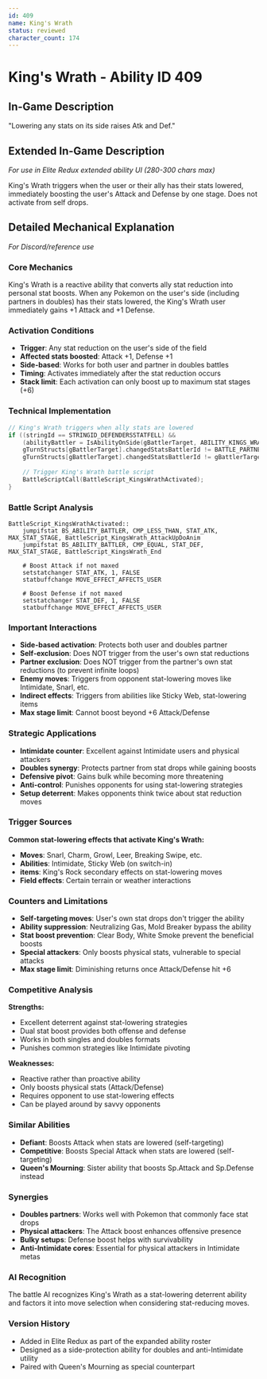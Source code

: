```yaml
---
id: 409
name: King's Wrath
status: reviewed
character_count: 174
---
```


# King's Wrath - Ability ID 409

## In-Game Description
"Lowering any stats on its side raises Atk and Def."

## Extended In-Game Description
*For use in Elite Redux extended ability UI (280-300 chars max)*

King's Wrath triggers when the user or their ally has their stats lowered, immediately boosting the user's Attack and Defense by one stage. Does not activate from self drops.

## Detailed Mechanical Explanation
*For Discord/reference use*

### Core Mechanics
King's Wrath is a reactive ability that converts ally stat reduction into personal stat boosts. When any Pokemon on the user's side (including partners in doubles) has their stats lowered, the King's Wrath user immediately gains +1 Attack and +1 Defense.

### Activation Conditions
- **Trigger**: Any stat reduction on the user's side of the field
- **Affected stats boosted**: Attack +1, Defense +1
- **Side-based**: Works for both user and partner in doubles battles
- **Timing**: Activates immediately after the stat reduction occurs
- **Stack limit**: Each activation can only boost up to maximum stat stages (+6)

### Technical Implementation
```c
// King's Wrath triggers when ally stats are lowered
if ((stringId == STRINGID_DEFENDERSSTATFELL) && 
    (abilityBattler = IsAbilityOnSide(gBattlerTarget, ABILITY_KINGS_WRATH)) &&
    gTurnStructs[gBattlerTarget].changedStatsBattlerId != BATTLE_PARTNER(gBattlerTarget) &&
    gTurnStructs[gBattlerTarget].changedStatsBattlerId != gBattlerTarget) {
    
    // Trigger King's Wrath battle script
    BattleScriptCall(BattleScript_KingsWrathActivated);
}
```

### Battle Script Analysis
```assembly
BattleScript_KingsWrathActivated::
    jumpifstat BS_ABILITY_BATTLER, CMP_LESS_THAN, STAT_ATK, MAX_STAT_STAGE, BattleScript_KingsWrath_AttackUpDoAnim
    jumpifstat BS_ABILITY_BATTLER, CMP_EQUAL, STAT_DEF, MAX_STAT_STAGE, BattleScript_KingsWrath_End
    
    # Boost Attack if not maxed
    setstatchanger STAT_ATK, 1, FALSE
    statbuffchange MOVE_EFFECT_AFFECTS_USER
    
    # Boost Defense if not maxed  
    setstatchanger STAT_DEF, 1, FALSE
    statbuffchange MOVE_EFFECT_AFFECTS_USER
```

### Important Interactions
- **Side-based activation**: Protects both user and doubles partner
- **Self-exclusion**: Does NOT trigger from the user's own stat reductions
- **Partner exclusion**: Does NOT trigger from the partner's own stat reductions (to prevent infinite loops)
- **Enemy moves**: Triggers from opponent stat-lowering moves like Intimidate, Snarl, etc.
- **Indirect effects**: Triggers from abilities like Sticky Web, stat-lowering items
- **Max stage limit**: Cannot boost beyond +6 Attack/Defense

### Strategic Applications
- **Intimidate counter**: Excellent against Intimidate users and physical attackers
- **Doubles synergy**: Protects partner from stat drops while gaining boosts
- **Defensive pivot**: Gains bulk while becoming more threatening
- **Anti-control**: Punishes opponents for using stat-lowering strategies
- **Setup deterrent**: Makes opponents think twice about stat reduction moves

### Trigger Sources
**Common stat-lowering effects that activate King's Wrath:**
- **Moves**: Snarl, Charm, Growl, Leer, Breaking Swipe, etc.
- **Abilities**: Intimidate, Sticky Web (on switch-in)
- **items**: King's Rock secondary effects on stat-lowering moves
- **Field effects**: Certain terrain or weather interactions

### Counters and Limitations
- **Self-targeting moves**: User's own stat drops don't trigger the ability
- **Ability suppression**: Neutralizing Gas, Mold Breaker bypass the ability
- **Stat boost prevention**: Clear Body, White Smoke prevent the beneficial boosts
- **Special attackers**: Only boosts physical stats, vulnerable to special attacks
- **Max stage limit**: Diminishing returns once Attack/Defense hit +6

### Competitive Analysis
**Strengths:**
- Excellent deterrent against stat-lowering strategies
- Dual stat boost provides both offense and defense
- Works in both singles and doubles formats
- Punishes common strategies like Intimidate pivoting

**Weaknesses:**
- Reactive rather than proactive ability
- Only boosts physical stats (Attack/Defense)
- Requires opponent to use stat-lowering effects
- Can be played around by savvy opponents

### Similar Abilities
- **Defiant**: Boosts Attack when stats are lowered (self-targeting)
- **Competitive**: Boosts Special Attack when stats are lowered (self-targeting)  
- **Queen's Mourning**: Sister ability that boosts Sp.Attack and Sp.Defense instead

### Synergies
- **Doubles partners**: Works well with Pokemon that commonly face stat drops
- **Physical attackers**: The Attack boost enhances offensive presence
- **Bulky setups**: Defense boost helps with survivability
- **Anti-Intimidate cores**: Essential for physical attackers in Intimidate metas

### AI Recognition
The battle AI recognizes King's Wrath as a stat-lowering deterrent ability and factors it into move selection when considering stat-reducing moves.

### Version History
- Added in Elite Redux as part of the expanded ability roster
- Designed as a side-protection ability for doubles and anti-Intimidate utility
- Paired with Queen's Mourning as special counterpart
